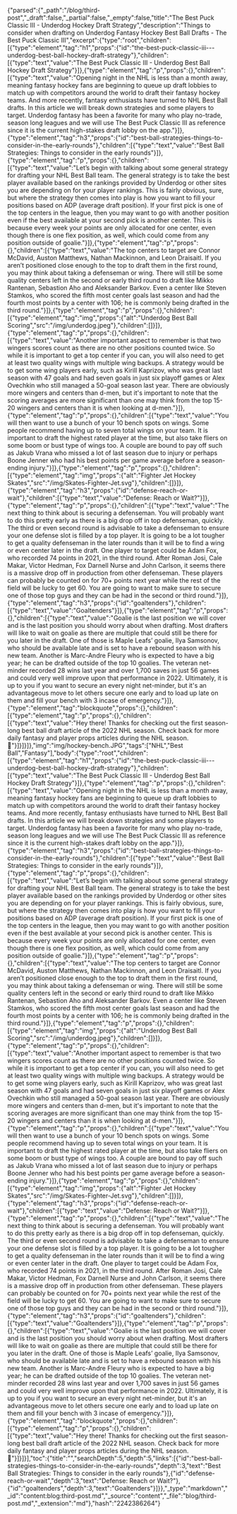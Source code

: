 {"parsed":{"_path":"/blog/third-post","_draft":false,"_partial":false,"_empty":false,"title":"The Best Puck Classic III - Underdog Hockey Draft Strategy","description":"Things to consider when drafting on Underdog Fantasy Hockey Best Ball Drafts - The Best Puck Classic III","excerpt":{"type":"root","children":[{"type":"element","tag":"h1","props":{"id":"the-best-puck-classic-iii---underdog-best-ball-hockey-draft-strategy"},"children":[{"type":"text","value":"The Best Puck Classic III - Underdog Best Ball Hockey Draft Strategy"}]},{"type":"element","tag":"p","props":{},"children":[{"type":"text","value":"Opening night in the NHL is less than a month away, meaning fantasy hockey fans are beginning to queue up draft lobbies to match up with competitors around the world to draft their fantasy hockey teams. And more recently, fantasy enthusiasts have turned to NHL Best Ball drafts. In this article we will break down strategies and some players to target. Underdog fantasy has been a favorite for many who play no-trade, season long leagues and we will use The Best Puck Classic III as reference since it is the current high-stakes draft lobby on the app."}]},{"type":"element","tag":"h3","props":{"id":"best-ball-strategies-things-to-consider-in-the-early-rounds"},"children":[{"type":"text","value":"Best Ball Strategies: Things to consider in the early rounds"}]},{"type":"element","tag":"p","props":{},"children":[{"type":"text","value":"Let’s begin with talking about some general strategy for drafting your NHL Best Ball team. The general strategy is to take the best player available based on the rankings provided by Underdog or other sites you are depending on for your player rankings. This is fairly obvious, sure, but where the strategy then comes into play is how you want to fill your positions based on ADP (average draft position). If your first pick is one of the top centers in the league, then you may want to go with another position even if the best available at your second pick is another center. This is because every week your points are only allocated for one center, even though there is one flex position, as well, which could come from any position outside of goalie."}]},{"type":"element","tag":"p","props":{},"children":[{"type":"text","value":"The top centers to target are Connor McDavid, Auston Matthews, Nathan Mackinnon, and Leon Draisaitl. If you aren’t positioned close enough to the top to draft them in the first round, you may think about taking a defenseman or wing. There will still be some quality centers left in the second or early third round to draft like Mikko Rantenan, Sebastion Aho and Aleksander Barkov. Even a center like Steven Stamkos, who scored the fifth most center goals last season and had the fourth most points by a center with 106; he is commonly being drafted in the third round."}]},{"type":"element","tag":"p","props":{},"children":[{"type":"element","tag":"img","props":{"alt":"Underdog Best Ball Scoring","src":"/img/underdog.jpeg"},"children":[]}]},{"type":"element","tag":"p","props":{},"children":[{"type":"text","value":"Another important aspect to remember is that two wingers scores count as there are no other positions counted twice. So while it is important to get a top center if you can, you will also need to get at least two quality wings with multiple wing backups. A strategy would be to get some wing players early, such as Kirill Kaprizov, who was great last season with 47 goals and had seven goals in just six playoff games or Alex Ovechkin who still managed a 50-goal season last year. There are obviously more wingers and centers than d-men, but it's important to note that the scoring averages are more significant than one may think from the top 15-20 wingers and centers than it is when looking at d-men."}]},{"type":"element","tag":"p","props":{},"children":[{"type":"text","value":"You will then want to use a bunch of your 10 bench spots on wings. Some people recommend having up to seven total wings on your team. It is important to draft the highest rated player at the time, but also take fliers on some boom or bust type of wings too. A couple are bound to pay off such as Jakub Vrana who missed a lot of last season due to injury or perhaps Boone Jenner who had his best points per game average before a season-ending injury."}]},{"type":"element","tag":"p","props":{},"children":[{"type":"element","tag":"img","props":{"alt":"Fighter Jet Hockey Skates","src":"/img/Skates-Fighter-Jet.svg"},"children":[]}]},{"type":"element","tag":"h3","props":{"id":"defense-reach-or-wait"},"children":[{"type":"text","value":"Defense: Reach or Wait?"}]},{"type":"element","tag":"p","props":{},"children":[{"type":"text","value":"The next thing to think about is securing a defenseman. You will probably want to do this pretty early as there is a big drop off in top defenseman, quickly. The third or even second round is advisable to take a defenseman to ensure your one defense slot is filled by a top player. It is going to be a lot tougher to get a quality defenseman in the later rounds than it will be to find a wing or even center later in the draft. One player to target could be Adam Fox, who recorded 74 points in 2021, in the third round. After Roman Josi, Cale Makar, Victor Hedman, Fox Darnell Nurse and John Carlson, it seems there is a massive drop off in production from other defenseman. These players can probably be counted on for 70+ points next year while the rest of the field will be lucky to get 60. You are going to want to make sure to secure one of those top guys and they can be had in the second or third round."}]},{"type":"element","tag":"h3","props":{"id":"goaltenders"},"children":[{"type":"text","value":"Goaltenders"}]},{"type":"element","tag":"p","props":{},"children":[{"type":"text","value":"Goalie is the last position we will cover and is the last position you should worry about when drafting. Most drafters will like to wait on goalie as there are multiple that could still be there for you later in the draft. One of those is Maple Leafs’ goalie, Ilya Samsonov, who should be available late and is set to have a rebound season with his new team. Another is Marc-Andre Fleury who is expected to have a big year; he can be drafted outside of the top 10 goalies. The veteran net-minder recorded 28 wins last year and over 1,700 saves in just 56 games and could very well improve upon that performance in 2022. Ultimately, it is up to you if you want to secure an every night net-minder, but it's an advantageous move to let others secure one early and to load up late on them and fill your bench with 3 incase of emergency."}]},{"type":"element","tag":"blockquote","props":{},"children":[{"type":"element","tag":"p","props":{},"children":[{"type":"text","value":"Hey there! Thanks for checking out the first season-long best ball draft article of the 2022 NHL season. Check back for more daily fantasy and player props articles during the NHL season. 🦵"}]}]}]},"img":"img/hockey-bench.JPG","tags":["NHL","Best Ball","Fantasy"],"body":{"type":"root","children":[{"type":"element","tag":"h1","props":{"id":"the-best-puck-classic-iii---underdog-best-ball-hockey-draft-strategy"},"children":[{"type":"text","value":"The Best Puck Classic III - Underdog Best Ball Hockey Draft Strategy"}]},{"type":"element","tag":"p","props":{},"children":[{"type":"text","value":"Opening night in the NHL is less than a month away, meaning fantasy hockey fans are beginning to queue up draft lobbies to match up with competitors around the world to draft their fantasy hockey teams. And more recently, fantasy enthusiasts have turned to NHL Best Ball drafts. In this article we will break down strategies and some players to target. Underdog fantasy has been a favorite for many who play no-trade, season long leagues and we will use The Best Puck Classic III as reference since it is the current high-stakes draft lobby on the app."}]},{"type":"element","tag":"h3","props":{"id":"best-ball-strategies-things-to-consider-in-the-early-rounds"},"children":[{"type":"text","value":"Best Ball Strategies: Things to consider in the early rounds"}]},{"type":"element","tag":"p","props":{},"children":[{"type":"text","value":"Let’s begin with talking about some general strategy for drafting your NHL Best Ball team. The general strategy is to take the best player available based on the rankings provided by Underdog or other sites you are depending on for your player rankings. This is fairly obvious, sure, but where the strategy then comes into play is how you want to fill your positions based on ADP (average draft position). If your first pick is one of the top centers in the league, then you may want to go with another position even if the best available at your second pick is another center. This is because every week your points are only allocated for one center, even though there is one flex position, as well, which could come from any position outside of goalie."}]},{"type":"element","tag":"p","props":{},"children":[{"type":"text","value":"The top centers to target are Connor McDavid, Auston Matthews, Nathan Mackinnon, and Leon Draisaitl. If you aren’t positioned close enough to the top to draft them in the first round, you may think about taking a defenseman or wing. There will still be some quality centers left in the second or early third round to draft like Mikko Rantenan, Sebastion Aho and Aleksander Barkov. Even a center like Steven Stamkos, who scored the fifth most center goals last season and had the fourth most points by a center with 106; he is commonly being drafted in the third round."}]},{"type":"element","tag":"p","props":{},"children":[{"type":"element","tag":"img","props":{"alt":"Underdog Best Ball Scoring","src":"/img/underdog.jpeg"},"children":[]}]},{"type":"element","tag":"p","props":{},"children":[{"type":"text","value":"Another important aspect to remember is that two wingers scores count as there are no other positions counted twice. So while it is important to get a top center if you can, you will also need to get at least two quality wings with multiple wing backups. A strategy would be to get some wing players early, such as Kirill Kaprizov, who was great last season with 47 goals and had seven goals in just six playoff games or Alex Ovechkin who still managed a 50-goal season last year. There are obviously more wingers and centers than d-men, but it's important to note that the scoring averages are more significant than one may think from the top 15-20 wingers and centers than it is when looking at d-men."}]},{"type":"element","tag":"p","props":{},"children":[{"type":"text","value":"You will then want to use a bunch of your 10 bench spots on wings. Some people recommend having up to seven total wings on your team. It is important to draft the highest rated player at the time, but also take fliers on some boom or bust type of wings too. A couple are bound to pay off such as Jakub Vrana who missed a lot of last season due to injury or perhaps Boone Jenner who had his best points per game average before a season-ending injury."}]},{"type":"element","tag":"p","props":{},"children":[{"type":"element","tag":"img","props":{"alt":"Fighter Jet Hockey Skates","src":"/img/Skates-Fighter-Jet.svg"},"children":[]}]},{"type":"element","tag":"h3","props":{"id":"defense-reach-or-wait"},"children":[{"type":"text","value":"Defense: Reach or Wait?"}]},{"type":"element","tag":"p","props":{},"children":[{"type":"text","value":"The next thing to think about is securing a defenseman. You will probably want to do this pretty early as there is a big drop off in top defenseman, quickly. The third or even second round is advisable to take a defenseman to ensure your one defense slot is filled by a top player. It is going to be a lot tougher to get a quality defenseman in the later rounds than it will be to find a wing or even center later in the draft. One player to target could be Adam Fox, who recorded 74 points in 2021, in the third round. After Roman Josi, Cale Makar, Victor Hedman, Fox Darnell Nurse and John Carlson, it seems there is a massive drop off in production from other defenseman. These players can probably be counted on for 70+ points next year while the rest of the field will be lucky to get 60. You are going to want to make sure to secure one of those top guys and they can be had in the second or third round."}]},{"type":"element","tag":"h3","props":{"id":"goaltenders"},"children":[{"type":"text","value":"Goaltenders"}]},{"type":"element","tag":"p","props":{},"children":[{"type":"text","value":"Goalie is the last position we will cover and is the last position you should worry about when drafting. Most drafters will like to wait on goalie as there are multiple that could still be there for you later in the draft. One of those is Maple Leafs’ goalie, Ilya Samsonov, who should be available late and is set to have a rebound season with his new team. Another is Marc-Andre Fleury who is expected to have a big year; he can be drafted outside of the top 10 goalies. The veteran net-minder recorded 28 wins last year and over 1,700 saves in just 56 games and could very well improve upon that performance in 2022. Ultimately, it is up to you if you want to secure an every night net-minder, but it's an advantageous move to let others secure one early and to load up late on them and fill your bench with 3 incase of emergency."}]},{"type":"element","tag":"blockquote","props":{},"children":[{"type":"element","tag":"p","props":{},"children":[{"type":"text","value":"Hey there! Thanks for checking out the first season-long best ball draft article of the 2022 NHL season. Check back for more daily fantasy and player props articles during the NHL season. 🦵"}]}]}],"toc":{"title":"","searchDepth":5,"depth":5,"links":[{"id":"best-ball-strategies-things-to-consider-in-the-early-rounds","depth":3,"text":"Best Ball Strategies: Things to consider in the early rounds"},{"id":"defense-reach-or-wait","depth":3,"text":"Defense: Reach or Wait?"},{"id":"goaltenders","depth":3,"text":"Goaltenders"}]}},"_type":"markdown","_id":"content:blog:third-post.md","_source":"content","_file":"blog/third-post.md","_extension":"md"},"hash":"2242386264"}